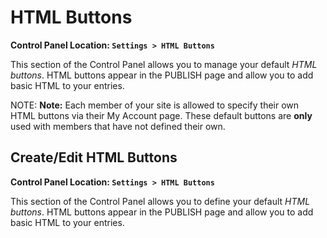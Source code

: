 <!--
    This source file is part of the open source project
    ExpressionEngine User Guide (https://github.com/ExpressionEngine/ExpressionEngine-User-Guide)

    @link      https://expressionengine.com/
    @copyright Copyright (c) 2003-2020, Packet Tide, LLC (https://www.packettide.com)
    @license   https://expressionengine.com/license Licensed under Apache License, Version 2.0
-->

# HTML Buttons

**Control Panel Location: `Settings > HTML Buttons`**

This section of the Control Panel allows you to manage your default _HTML buttons_. HTML buttons appear in the PUBLISH page and allow you to add basic HTML to your entries.

NOTE: **Note:** Each member of your site is allowed to specify their own HTML buttons via their My Account page. These default buttons are **only** used with members that have not defined their own.

## Create/Edit HTML Buttons

**Control Panel Location: `Settings > HTML Buttons`**

This section of the Control Panel allows you to define your default _HTML buttons_. HTML buttons appear in the PUBLISH page and allow you to add basic HTML to your entries.
